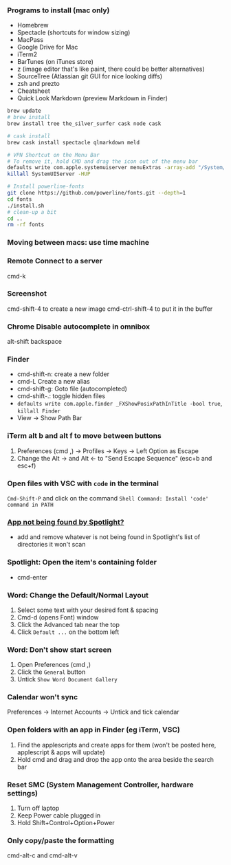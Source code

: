 ### Programs to install (mac only)
- Homebrew
- Spectacle (shortcuts for window sizing)
- MacPass
- Google Drive for Mac
- iTerm2
- BarTunes (on iTunes store)
- z (image editor that's like paint, there could be better alternatives)
- SourceTree (Atlassian git GUI for nice looking diffs)
- zsh and prezto
- Cheatsheet
- Quick Look Markdown (preview Markdown in Finder)

```bash
brew update
# brew install
brew install tree the_silver_surfer cask node cask

# cask install
brew cask install spectacle qlmarkdown meld

# VPN Shortcut on the Menu Bar
# To remove it, hold CMD and drag the icon out of the menu bar
defaults write com.apple.systemuiserver menuExtras -array-add "/System/Library/CoreServices/Menu Extras/vpn.menu"
killall SystemUIServer -HUP

# Install powerline-fonts
git clone https://github.com/powerline/fonts.git --depth=1
cd fonts
./install.sh
# clean-up a bit
cd ..
rm -rf fonts
```

### Moving between macs: use time machine

### Remote Connect to a server
cmd-k

### Screenshot
cmd-shift-4 to create a new image
cmd-ctrl-shift-4 to put it in the buffer

### Chrome Disable autocomplete in omnibox
alt-shift backspace

### Finder
- cmd-shift-n: create a new folder
- cmd-L Create a new alias
- cmd-shift-g: Goto file (autocompleted)
- cmd-shift-.: toggle hidden files
- `defaults write com.apple.finder _FXShowPosixPathInTitle -bool true`, `killall Finder`
- View -> Show Path Bar


### iTerm alt b and alt f to move between buttons
1. Preferences (cmd ,) -> Profiles -> Keys -> Left Option as Escape
2. Change the Alt -> and Alt <- to "Send Escape Sequence" (esc+b and esc+f)

### Open files with VSC with `code` in the terminal
`Cmd-Shift-P` and click on the command `Shell Command: Install 'code' command in PATH`

### [App not being found by Spotlight?](https://apple.stackexchange.com/questions/236741/single-application-not-showing-up-in-spotlight)
- add and remove whatever is not being found in Spotlight's list of directories it won't scan

### Spotlight: Open the item's containing folder
- cmd-enter
### Word: Change the Default/Normal Layout
1. Select some text with your desired font & spacing 
2. Cmd-d (opens Font) window
3. Click the Advanced tab near the top
4. Click `Default ...` on the bottom left

### Word: Don't show start screen
1. Open Preferences (cmd ,)
2. Click the `General` button
3. Untick `Show Word Document Gallery`

### Calendar won't sync
Preferences -> Internet Accounts -> Untick and tick calendar

### Open folders with an app in Finder (eg iTerm, VSC)
1. Find the applescripts and create apps for them (won't be posted here, applescript & apps will update)
2. Hold cmd and drag and drop the app onto the area beside the search bar

### Reset SMC (System Management Controller, hardware settings)
1. Turn off laptop
2. Keep Power cable plugged in
3. Hold Shift+Control+Option+Power

### Only copy/paste the formatting
cmd-alt-c and cmd-alt-v
